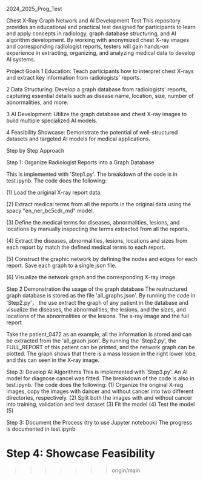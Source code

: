 2024_2025_Prog_Test


Chest X-Ray Graph Network and AI Development Test
This repository provides an educational and practical test designed for participants to learn and apply concepts in radiology, graph database structuring, and AI algorithm development. By working with anonymized chest X-ray images and corresponding radiologist reports, testers will gain hands-on experience in extracting, organizing, and analyzing medical data to develop AI systems.

Project Goals
1 Education: Teach participants how to interpret chest X-rays and extract key information from radiologists' reports.

2 Data Structuring: Develop a graph database from radiologists' reports, capturing essential details such as disease name, location, size, number of abnormalities, and more.

3 AI Development: Utilize the graph database and chest X-ray images to build multiple specialized AI models.

4 Feasibility Showcase: Demonstrate the potential of well-structured datasets and targeted AI models for medical applications.


Step by Step Approach

Step 1: Organize Radiologist Reports into a Graph Database

This is implemented with 'Step1.py'. The breakdown of the code is in test.ipynb. The code does the following:

(1) Load the original X-ray report data. 

(2) Extract medical terms from all the reports in the original data using the spacy "en_ner_bc5cdr_md" model.

(3) Define the medical terms for diseases, abnormalities, lesions, and locations by manually inspecting the terms extracted from all the reports.

(4) Extract the diseases, abnormalities, lesions, locations and sizes from each report by match the defined medical terms to each report.

(5) Construct the graphic network by defining the nodes and edges for each report. Save each graph to a single json file.

(6) Visualize the network graph and the corresponding X-ray image.



Step 2 Demonstration the usage of the graph database
The restructured graph database is stored as the file 'all_graphs.json'. By running the code in 'Step2.py'， the use extract the graph of any patient in the database and visualize the diseases, the abnormalities, the lesions, and the sizes, and locations of the abnormalities or the lesions. The x-ray image and the full report.
 
Take the patient_0472 as an example, all the information is stored and can be extracted from the 'all_graoh.json'. By running the 'Step2.py', the FULL_REPORT of this patient can be printed, and the network graph can be plotted. The graph shows that there is a mass lession in the right lower lobe, and this can seen in the X-ray image.

Step 3: Develop AI Algorithms
This is implemented with 'Step3.py'. An AI model for diagnose cancel was fitted. The breakdown of the code is also in test.ipynb. The code does the following:
(1) Organize the original X-rag images, copy the images with dancer and without cancer into two different directories, respectively. 
(2) Split both the images with and without cancer into training, validation and test dataset
(3) Fit the model
(4) Test the model
(5) 


Step 3: Document the Process (try to use Jupyter notebook)
The progress is documented in test.ipynb

Step 4: Showcase Feasibility
=======
>>>>>>> origin/main
